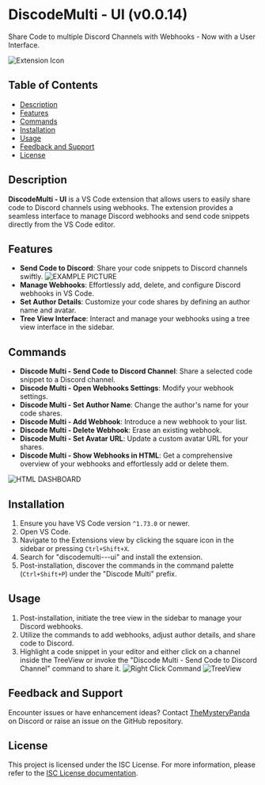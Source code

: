 
# DiscodeMulti - UI (v0.0.14)
Share Code to multiple Discord Channels with Webhooks - Now with a User Interface.

![Extension Icon](https://bonuscheck.casino/static/public/all/DiscodeMulti.png)

## Table of Contents
- [Description](#description)
- [Features](#features)
- [Commands](#commands)
- [Installation](#installation)
- [Usage](#usage)
- [Feedback and Support](#feedback-and-support)
- [License](#license)

## Description
**DiscodeMulti - UI** is a VS Code extension that allows users to easily share code to Discord channels using webhooks. The extension provides a seamless interface to manage Discord webhooks and send code snippets directly from the VS Code editor.

## Features
- **Send Code to Discord**: Share your code snippets to Discord channels swiftly.
![EXAMPLE PICTURE](https://bonuscheck.casino/static/public/all/DiscodeMulti-DiscordMessage.png)
- **Manage Webhooks**: Effortlessly add, delete, and configure Discord webhooks in VS Code.
- **Set Author Details**: Customize your code shares by defining an author name and avatar.
- **Tree View Interface**: Interact and manage your webhooks using a tree view interface in the sidebar.

## Commands
- **Discode Multi - Send Code to Discord Channel**: Share a selected code snippet to a Discord channel.
- **Discode Multi - Open Webhooks Settings**: Modify your webhook settings.
- **Discode Multi - Set Author Name**: Change the author's name for your code shares.
- **Discode Multi - Add Webhook**: Introduce a new webhook to your list.
- **Discode Multi - Delete Webhook**: Erase an existing webhook.
- **Discode Multi - Set Avatar URL**: Update a custom avatar URL for your shares.
- **Discode Multi - Show Webhooks in HTML**: Get a comprehensive overview of your webhooks and effortlessly add or delete them.

![HTML DASHBOARD](https://bonuscheck.casino/static/public/all/DiscodeMulti-HTML.png)

## Installation
1. Ensure you have VS Code version `^1.73.0` or newer.
2. Open VS Code.
3. Navigate to the Extensions view by clicking the square icon in the sidebar or pressing `Ctrl+Shift+X`.
4. Search for "discodemulti---ui" and install the extension.
5. Post-installation, discover the commands in the command palette (`Ctrl+Shift+P`) under the "Discode Multi" prefix.

## Usage
1. Post-installation, initiate the tree view in the sidebar to manage your Discord webhooks.
2. Utilize the commands to add webhooks, adjust author details, and share code to Discord.
3. Highlight a code snippet in your editor and either click on a channel inside the TreeView or invoke the "Discode Multi - Send Code to Discord Channel" command to share it.
![Right Click Command](https://bonuscheck.casino/static/public/all/DiscodeMulti-SendCommand.png)
![TreeView](https://bonuscheck.casino/static/public/all/DiscodeMulti-TreeView.png)

## Feedback and Support
Encounter issues or have enhancement ideas? Contact [TheMysteryPanda](https://github.com/TheMysteryPanda) on Discord or raise an issue on the GitHub repository.

## License
This project is licensed under the ISC License. For more information, please refer to the [ISC License documentation](https://opensource.org/licenses/ISC).
